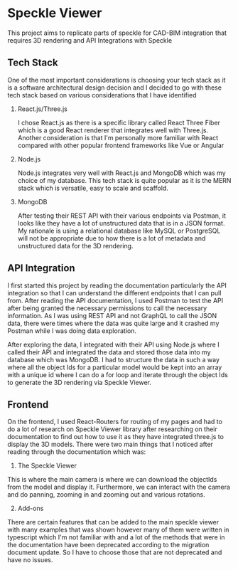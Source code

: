 # Speckle Viewer
This project aims to replicate parts of speckle for CAD-BIM integration that requires 3D rendering and API Integrations with Speckle

## Tech Stack
One of the most important considerations is choosing your tech stack as it is a software architectural design decision and I decided to go with these tech stack based on various considerations that I have identified

1. React.js/Three.js 

    I chose React.js as there is a specific library called React Three Fiber which is a good React renderer that integrates well with Three.js. Another consideration is that I'm personally more familiar with React compared with other popular frontend frameworks like
Vue or Angular

2. Node.js

    Node.js integrates very well with React.js and MongoDB 
which was my choice of my database. This tech stack is 
quite popular as it is the MERN stack which is versatile, 
easy to scale and scaffold. 

3. MongoDB

    After testing their REST API with their various endpoints via Postman, it looks like they have a lot of unstructured data that is in a 
JSON format. My rationale is using a relational database like MySQL or PostgreSQL will not be appropriate due to how there is a lot of 
metadata and unstructured data for the 3D rendering. 

## API Integration

I first started this project by reading the documentation 
particularly the API integration so that I can understand 
the different 
endpoints that I can pull from. After reading the API 
documentation, I used Postman to test the API after being 
granted the necessary 
permissions to call the necessary information. As I was using REST API and not GraphQL to call the JSON data, there were times where the data was quite large and it crashed my Postman while I was doing data exploration. 

After exploring the data, I integrated with their API using Node.js where I called their API and integrated the data and stored those data into my database which was MongoDB. I had to structure the data in such a way where all the object Ids for a particular model would be kept into an array with a unique id where I can do a for loop and iterate through the object Ids to generate the 3D rendering via Speckle Viewer. 

## Frontend

On the frontend, I used React-Routers for routing of my pages and had to do a lot of research on Speckle Viewer library after researching on their documentation to find out how to use it as they have integrated three.js to display the 3D models. There were two main things that I noticed after reading through the documentation which was:

1. The Speckle Viewer

This is where the main camera is where we can download the objectIds from the model and display it. Furthermore, we can interact with the camera and do panning, zooming in and zooming out and various rotations.

2. Add-ons

There are certain features that can be added to the main speckle viewer with many examples that was shown however many of them were written in typescript which I'm not familiar with and a lot of the methods that were in the documentation have been deprecated according to the migration document update. So I have to choose those that are not deprecated and have no issues.